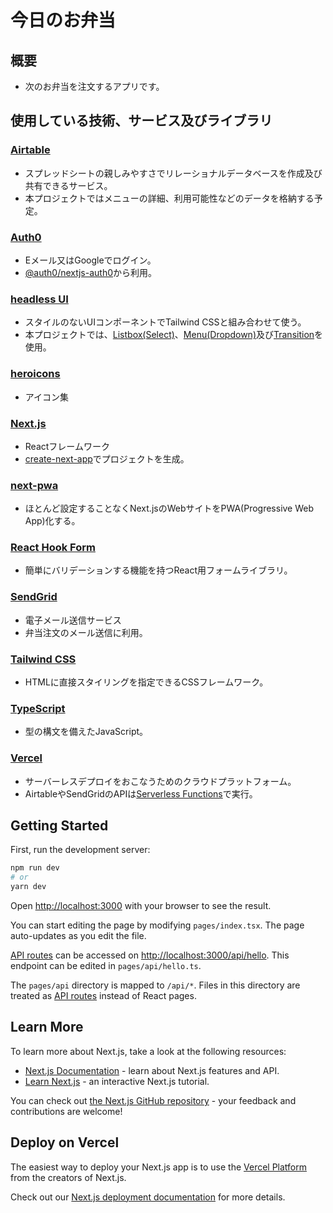 # 今日のお弁当
## 概要
* 次のお弁当を注文するアプリです。

## 使用している技術、サービス及びライブラリ
### [Airtable](https://airtable.com/)
* スプレッドシートの親しみやすさでリレーショナルデータベースを作成及び共有できるサービス。
* 本プロジェクトではメニューの詳細、利用可能性などのデータを格納する予定。
### [Auth0](https://auth0.com/)
* Eメール又はGoogleでログイン。
* [@auth0/nextjs-auth0](https://github.com/auth0/nextjs-auth0#readme)から利用。
### [headless UI](https://headlessui.dev/)
* スタイルのないUIコンポーネントでTailwind CSSと組み合わせて使う。
* 本プロジェクトでは、[Listbox(Select)](https://headlessui.dev/react/listbox)、[Menu(Dropdown)](https://headlessui.dev/react/menu)及び[Transition](https://headlessui.dev/react/transition)を使用。
### [heroicons](https://heroicons.com/)
* アイコン集
### [Next.js](https://nextjs.org/) 
* Reactフレームワーク
*  [create-next-app](https://github.com/vercel/next.js/tree/canary/packages/create-next-app)でプロジェクトを生成。
### [next-pwa](https://openbase.com/js/next-pwa)
* ほとんど設定することなくNext.jsのWebサイトをPWA(Progressive Web App)化する。
### [React Hook Form](https://react-hook-form.com/)
* 簡単にバリデーションする機能を持つReact用フォームライブラリ。
### [SendGrid](https://sendgrid.com/)
* 電子メール送信サービス
* 弁当注文のメール送信に利用。
### [Tailwind CSS](https://tailwindcss.com/)
* HTMLに直接スタイリングを指定できるCSSフレームワーク。
### [TypeScript](https://www.typescriptlang.org/)
* 型の構文を備えたJavaScript。

### [Vercel](https://vercel.com)
* サーバーレスデプロイをおこなうためのクラウドプラットフォーム。
* AirtableやSendGridのAPIは[Serverless Functions](https://vercel.com/docs/concepts/functions/serverless-functions)で実行。
## Getting Started

First, run the development server:

```bash
npm run dev
# or
yarn dev
```

Open [http://localhost:3000](http://localhost:3000) with your browser to see the result.

You can start editing the page by modifying `pages/index.tsx`. The page auto-updates as you edit the file.

[API routes](https://nextjs.org/docs/api-routes/introduction) can be accessed on [http://localhost:3000/api/hello](http://localhost:3000/api/hello). This endpoint can be edited in `pages/api/hello.ts`.

The `pages/api` directory is mapped to `/api/*`. Files in this directory are treated as [API routes](https://nextjs.org/docs/api-routes/introduction) instead of React pages.

## Learn More

To learn more about Next.js, take a look at the following resources:

- [Next.js Documentation](https://nextjs.org/docs) - learn about Next.js features and API.
- [Learn Next.js](https://nextjs.org/learn) - an interactive Next.js tutorial.

You can check out [the Next.js GitHub repository](https://github.com/vercel/next.js/) - your feedback and contributions are welcome!

## Deploy on Vercel

The easiest way to deploy your Next.js app is to use the [Vercel Platform](https://vercel.com/new?utm_medium=default-template&filter=next.js&utm_source=create-next-app&utm_campaign=create-next-app-readme) from the creators of Next.js.

Check out our [Next.js deployment documentation](https://nextjs.org/docs/deployment) for more details.
